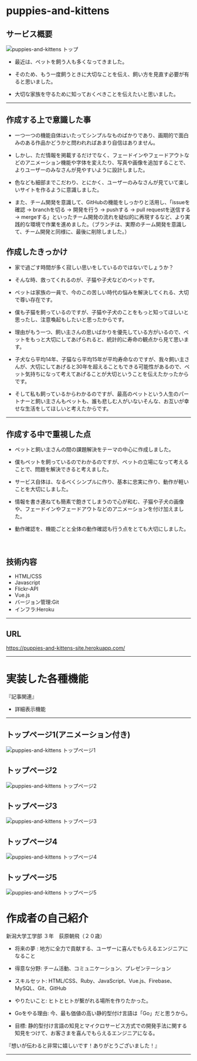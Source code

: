 # puppies-and-kittens

## サービス概要

![puppies-and-kittens トップ](https://i.gyazo.com/1683ee71fd1a865ff3c283a60977e9b9.jpg)

- 最近は、ペットを飼う人も多くなってきました。

- そのため、もう一度飼うときに大切なことを伝え、飼い方を見直す必要が有ると思いました。

- 大切な家族を守るために知っておくべきことを伝えたいと思いました。

***
## 作成する上で意識した事

- 一つ一つの機能自体はいたってシンプルなものばかりであり、画期的で面白みのある作品かどうかと問われればあまり自信はありません。

- しかし、ただ情報を掲載するだけでなく、フェードインやフェードアウトなどのアニメーション機能や字体を変えたり、写真や画像を追加することで、よりユーザーのみなさんが見やすいように設計しました。

- 色なども細部までこだわり、とにかく、ユーザーのみなさんが見ていて楽しいサイトを作るように意識しました。

- また、チーム開発を意識して、GitHubの機能をしっかりと活用し、「issueを確認 -> branchを切る -> 開発を行う -> pushする -> pull requestを送信する -> mergeする」といったチーム開発の流れを疑似的に再現するなど、より実践的な環境で作業を進めました。（ブランチは、実際のチーム開発を意識して、チーム開発と同様に、最後に削除しました。）

## 作成したきっかけ

- 家で過ごす時間が多く寂しい思いをしているのではないでしょうか？

- そんな時、救ってくれるのが、子猫や子犬などのペットです。

- ペットは家族の一員で、今のこの苦しい時代の悩みを解決してくれる、大切で尊い存在です。

- 僕も子猫を飼っているのですが、子猫や子犬のことをもっと知ってほしいと思ったし、注意喚起もしたいと思ったからです。

- 理由がもう一つ、飼い主さんの思いばかりを優先している方がいるので、ペットをもっと大切にしてあげられると、統計的に寿命の観点から見て思います。

- 子犬なら平均14年、子猫なら平均15年が平均寿命なのですが、我々飼い主さんが、大切にしてあげると30年を超えることもできる可能性があるので、ペット気持ちになって考えてあげることが大切ということを伝えたかったからです。

- そして私も飼っているからわかるのですが、最高のペットという人生のパートナーと飼い主さんもペットも、誰も悲しむ人がいないそんな、お互いが幸せな生活をしてほしいと考えたからです。

***
## 作成する中で重視した点
- ペットと飼い主さんの間の課題解決をテーマの中心に作成しました。
 
- 僕もペットを飼っているのでわかるのですが、ペットの立場になって考えることで、問題を解決できると考えました。

- サービス自体は、なるべくシンプルに作り、基本に忠実に作り、動作が軽いことを大切にしました。

- 情報を書き連ねても簡素で飽きてしまうので心が和む、子猫や子犬の画像や、フェードインやフェードアウトなどのアニメーションを付け加えました。

- 動作確認を、機能ごとと全体の動作確認も行う点をとても大切にしました。

　
## 技術内容
- HTML/CSS
- Javascript
- Flickr-API
- Vue.js
- バージョン管理:Git
- インフラ:Heroku

***

## URL
https://puppies-and-kittens-site.herokuapp.com/

***

# 実装した各種機能

『記事関連』
- 詳細表示機能

***

## トップページ1(アニメーション付き)
![puppies-and-kittens トップページ1](https://i.gyazo.com/1683ee71fd1a865ff3c283a60977e9b9.jpg)

## トップページ2
![puppies-and-kittens トップページ2](https://i.gyazo.com/90de2b7790a7322cca1fd673f93eb45e.png)

## トップページ3
![puppies-and-kittens トップページ3](https://i.gyazo.com/b9ef08c4bbbdf81791e148ce86397cca.png)

## トップページ4
![puppies-and-kittens トップページ4](https://i.gyazo.com/c6b5e7eb809e116dcfaddacb661f77b3.png)

## トップページ5
![puppies-and-kittens トップページ5](https://i.gyazo.com/ac012ead5acc848e6776fd8afd407220.png)



# 作成者の自己紹介

新潟大学工学部 ３年　荻原朝飛（２０歳）

- 将来の夢 : 地方に全力で貢献する、ユーザーに喜んでもらえるエンジニアになること 

- 得意な分野: 
チーム活動、コミュニケーション、プレゼンテーション
- スキルセット: 
HTML/CSS、Ruby、JavaScript、Vue.js、Firebase、MySQL、Git、GitHub
- やりたいこと: 
ヒトとヒトが繋がれる場所を作りたかった。
- Goをやる理由: 
今、最も価値の高い静的型付け言語は「Go」だと思うから。
- 目標: 
静的型付け言語の知見とマイクロサービス方式での開発手法に関する知見をつけて、お客さまを喜んでもらえるエンジニアになる。

『想いが伝わると非常に嬉しいです！ありがとうございました！』

***

